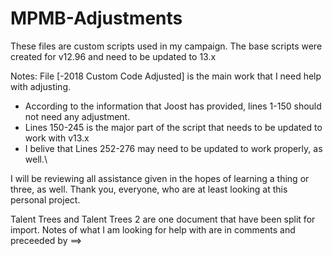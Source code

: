 # MPMB-Adjustments
These files are custom scripts used in my campaign. The base scripts were created for v12.96 and need to be updated to 13.x

Notes:
File [-2018 Custom Code Adjusted] is the main work that I need help with adjusting.
 - According to the information that Joost has provided, lines 1-150 should not need any adjustment.
 - Lines 150-245 is the major part of the script that needs to be updated to work with v13.x
 - I belive that Lines 252-276 may need to be updated to work properly, as well.\
 
 I will be reviewing all assistance given in the hopes of learning a thing or three, as well.
 Thank you, everyone, who are at least looking at this personal project.

Talent Trees and Talent Trees 2 are one document that have been split for import.
Notes of what I am looking for help with are in comments and preceeded by ==> 
